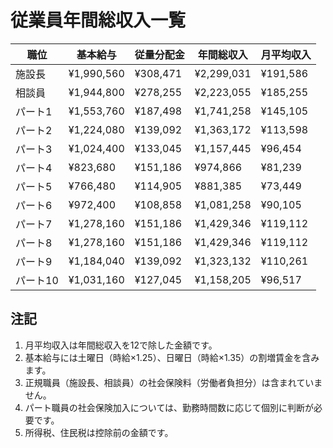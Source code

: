 # 従業員年間総収入一覧

| 職位 | 基本給与 | 従量分配金 | 年間総収入 | 月平均収入 |
|------|----------|------------|------------|------------|
| 施設長 | ¥1,990,560 | ¥308,471 | ¥2,299,031 | ¥191,586 |
| 相談員 | ¥1,944,800 | ¥278,255 | ¥2,223,055 | ¥185,255 |
| パート1 | ¥1,553,760 | ¥187,498 | ¥1,741,258 | ¥145,105 |
| パート2 | ¥1,224,080 | ¥139,092 | ¥1,363,172 | ¥113,598 |
| パート3 | ¥1,024,400 | ¥133,045 | ¥1,157,445 | ¥96,454 |
| パート4 | ¥823,680 | ¥151,186 | ¥974,866 | ¥81,239 |
| パート5 | ¥766,480 | ¥114,905 | ¥881,385 | ¥73,449 |
| パート6 | ¥972,400 | ¥108,858 | ¥1,081,258 | ¥90,105 |
| パート7 | ¥1,278,160 | ¥151,186 | ¥1,429,346 | ¥119,112 |
| パート8 | ¥1,278,160 | ¥151,186 | ¥1,429,346 | ¥119,112 |
| パート9 | ¥1,184,040 | ¥139,092 | ¥1,323,132 | ¥110,261 |
| パート10 | ¥1,031,160 | ¥127,045 | ¥1,158,205 | ¥96,517 |

## 注記
1. 月平均収入は年間総収入を12で除した金額です。
2. 基本給与には土曜日（時給×1.25）、日曜日（時給×1.35）の割増賃金を含みます。
3. 正規職員（施設長、相談員）の社会保険料（労働者負担分）は含まれていません。
4. パート職員の社会保険加入については、勤務時間数に応じて個別に判断が必要です。
5. 所得税、住民税は控除前の金額です。